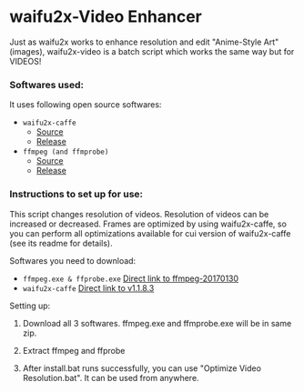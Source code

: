﻿# waifu2x-Video Enhancer
Just as waifu2x works to enhance resolution and edit "Anime-Style Art" (images), waifu2x-video is a batch script which works the same way but for VIDEOS!

### Softwares used:  
It uses following open source softwares:
* `waifu2x-caffe`
	- [Source](https://github.com/lltcggie/waifu2x-caffe)
	- [Release](https://github.com/lltcggie/waifu2x-caffe/releases)
* `ffmpeg (and ffmprobe)`
	- [Source](https://github.com/FFmpeg/FFmpeg)
	- [Release](https://ffmpeg.zeranoe.com/builds/win32/static/)

### Instructions to set up for use:
This script changes resolution of videos. Resolution of videos can be increased or decreased. Frames are optimized by using waifu2x-caffe, so you can perform all optimizations available for cui version of waifu2x-caffe (see its readme for details).

Softwares you need to download:
* `ffmpeg.exe & ffprobe.exe` [Direct link to ffmpeg-20170130](https://ffmpeg.zeranoe.com/builds/win32/static/ffmpeg-20170130-cba4f0e-win32-static.zip)
* `waifu2x-caffe` [Direct link to v1.1.8.3](https://github.com/lltcggie/waifu2x-caffe/releases/download/1.1.8.3/waifu2x-caffe.zip)  

Setting up:
1. Download all 3 softwares. ffmpeg.exe and ffmprobe.exe will be in same zip.

2. Extract ffmpeg and ffprobe

3. After install.bat runs successfully, you can use "Optimize Video Resolution.bat". It can be used from
anywhere.
